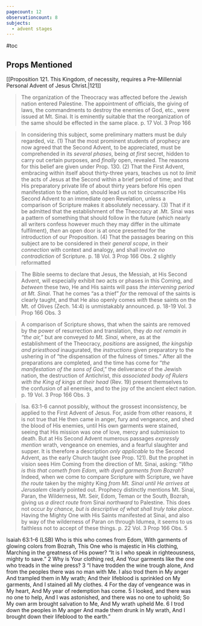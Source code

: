 ```yaml
---
pagecount: 12
observationcount: 8
subjects:
  - advent stages
---
```

#toc
## Props Mentioned
[[Proposition 121. This Kingdom, of necessity, requires a Pre-Millennial Personal Advent of Jesus Christ.|121]] 

>The organization of the Theocracy was affected before the Jewish nation entered Palestine. The appointment of officials, the giving of laws, the commandments to destroy the enemies of God, etc., were issued at Mt. Sinai. It is eminently suitable that the reorganization of the same should be effected in the same place.
>p. 17 Vol. 3 Prop 166

>In considering this subject, some preliminary matters must be duly regarded, viz. 
>(1) That   the most prominent students of prophecy are now agreed that the Second Advent, to be appreciated, must be comprehended in its *several phases*, being *at first* secret, hidden to carry out certain purposes, and *finally* open, revealed. The reasons for this belief are given under Prop. 130.
>(2) That the First Advent, embracing within itself about thirty-three years, teaches us not *to limit* the acts of Jesus at the Second within a brief period of time; and that His preparatory private life of about thirty years before His open manifestation to the nation, should lead us not to circumscribe His Second Advent to an immediate open Revelation, unless a comparison of Scripture makes it absolutely necessary. 
>(3) That if it be admitted that the establishment of the Theocracy at .Mt. Sinai was a pattern of something that should follow in the future (which nearly all writers confess however much they may differ in the ultimate fulfilment), *then* an open door is at once presented for the introduction of our Proposition. 
>(4) That the passages bearing on this subject are to be considered in their *general scope*, in their *connection* with context and analogy, and shall involve *no contradiction* of Scripture.
>p. 18 Vol. 3 Prop 166 Obs. 2 slightly reformatted

>The Bible seems to declare that Jesus, the Messiah, at His Second Advent, will especially exhibit *two* acts or phases in this Coming, and *between* these two, He and His saints will pass *the intervening period at Mt. Sinai*. That he comes “as a thief” *for* the removal of the saints is clearly taught, and that He also openly comes *with* these saints on the Mt. of Olives (Zech. 14:4) is unmistakably announced.
>p. 18-19 Vol. 3 Prop 166 Obs. 3

>A comparison of Scripture shows, that when the saints are removed by the power of resurrection and translation, they *do not remain in “the air,”* but are conveyed *to Mt. Sinai*, where, as at the establishment of the Theocracy, *positions* are assigned, *the kingship and priesthood* inaugurated, the *instructions* given preparatory to the ushering in of “the dispensation of the fulness of times.” After all the preparations are completed, and the time has come for “*the manifestation of the sons of God*,” the deliverance of the Jewish nation, the destruction of Antichrist, *this associated body of Rulers with the King of kings at their head* (Rev. 19) present themselves to the confusion of ail enemies, and to the joy of the ancient elect nation.
>p. 19 Vol. 3 Prop 166 Obs. 3

>Isa. 63:1-6 cannot possibly, without the grossest inconsistency, be applied to the First Advent of Jesus. For, aside from other reasons, it is not true that He then came in anger, fury and vengeance, and shed the blood of His enemies, until His own garments were stained, seeing that His mission was one of love, mercy and submission to death. But at His Second Advent numerous passages *expressly mention* wrath, vengeance on enemies, and a fearful slaughter and supper. It is therefore a description *only applicable* to the Second Advent, as the early Church taught (see Prop. 121). But the prophet in vision sees Him Coming from the direction of Mt. Sinai, asking: “*Who is this that cometh from Edom, with dyed garments from Bozrah*? Indeed, when we come to compare Scripture with Scripture, we have *the route* taken by the mighty King *from Mt. Sinai until He arrives at Jerusalem* clearly pointed out. Prophecy distinctly mentions Mt. Sinai, Paran, the Wilderness, Mt. Seir, Edom, Teman or the South, Bozrah, giving us *a direct route* from Sinai *northward* to Palestine. This does not occur *by chance, but is descriptive of what shall truly take place*. Having the Mighty One with His Saints manifested at Sinai, and also by way of the wilderness of Paran on through Idumea, it seems to us faithless not to accept of these things.
>p. 22 Vol. 3 Prop 166 Obs. 5

Isaiah 63:1-6 (LSB)
Who is this who comes from Edom,
With garments of glowing colors from Bozrah,
This One who is majestic in His clothing,
Marching in the greatness of His power?
“It is I who speak in righteousness, mighty to save.”
2 Why is Your clothing red,
And Your garments like the one who treads in the wine press?
3 “I have trodden the wine trough alone,
And from the peoples there was no man with Me.
I also trod them in My anger
And trampled them in My wrath;
And their lifeblood is sprinkled on My garments,
And I stained all My clothes.
4 For the day of vengeance was in My heart,
And My year of redemption has come.
5 I looked, and there was no one to help,
And I was astonished, and there was no one to uphold;
So My own arm brought salvation to Me,
And My wrath upheld Me.
6 I trod down the peoples in My anger
And made them drunk in My wrath,
And I brought down their lifeblood to the earth.”







